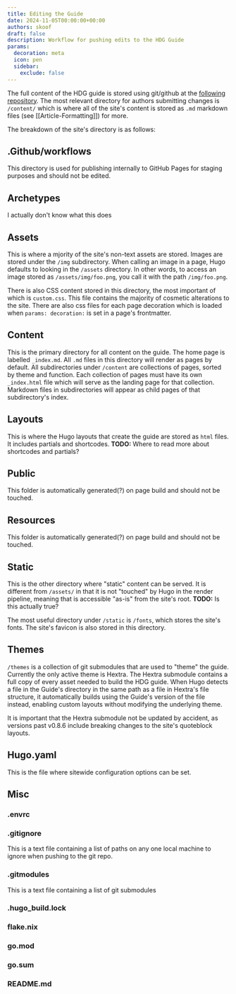 ```yaml
---
title: Editing the Guide
date: 2024-11-05T00:00:00+00:00
authors: skoof
draft: false
description: Workflow for pushing edits to the HDG Guide
params:
  decoration: meta
  icon: pen
  sidebar:
    exclude: false
---
```


The full content of the HDG guide is stored using git/github at the [following repository](https://github.com/FlorOps/hdg-wiki-two). The most relevant directory for authors submitting changes is `/content/` which is where all of the site's content is stored as `.md` markdown files (see [[Article-Formatting]]) for more.

The breakdown of the site's directory is as follows: 

## .Github/workflows
This directory is used for publishing internally to GitHub Pages for staging purposes and should not be edited. 

## Archetypes
I actually don't know what this does

## Assets
This is where a mjority of the site's non-text assets are stored. Images are stored under the `/img` subdirectory. When calling an image in a page, Hugo defaults to looking in the `/assets` directory. In other words, to access an image stored as `/assets/img/foo.png`, you call it with the path `/img/foo.png`.

There is also CSS content stored in this directory, the most important of which is `custom.css`. This file contains the majority of cosmetic alterations to the site. There are also css files for each page decoration which is loaded when `params: decoration:` is set in a page's frontmatter.  

## Content 
This is the primary directory for all content on the guide. The home page is labelled `_index.md`. All `.md` files in this directory will render as pages by default. All subdirectories under `/content` are collections of pages, sorted by theme and function. Each collection of pages must have its own `_index.html` file which will serve as the landing page for that collection. Markdown files in subdirectories will appear as child pages of that subdirectory's index. 

## Layouts
This is where the Hugo layouts that create the guide are stored as `html` files. It includes partials and shortcodes. **TODO:** Where to read more about shortcodes and partials? 

## Public
This folder is automatically generated(?) on page build and should not be touched. 

## Resources 
This folder is automatically generated(?) on page build and should not be touched. 

## Static
This is the other directory where "static" content can be served. It is different from `/assets/` in that it is not "touched" by Hugo in the render pipeline, meaning that is accessible "as-is" from the site's root. **TODO:** Is this actually true? 

The most useful directory under `/static` is `/fonts`, which stores the site's fonts. The site's favicon is also stored in this directory. 

## Themes
`/themes` is a collection of git submodules that are used to "theme" the guide. Currently the only active theme is Hextra. The Hextra submodule contains a full copy of every asset needed to build the HDG guide. When Hugo detects a file in the Guide's directory in the same path as a file in Hextra's file structure, it automatically builds using the Guide's version of the file instead, enabling custom layouts without modifying the underlying theme. 

It is important that the Hextra submodule not be updated by accident, as versions past v0.8.6 include breaking changes to the site's quoteblock layouts. 

## Hugo.yaml
This is the file where sitewide configuration options can be set. 

## Misc 

### .envrc

### .gitignore
This is a text file containing a list of paths on any one local machine to ignore when pushing to the git repo. 
### .gitmodules
This is a text file containing a list of git submodules
### .hugo_build.lock

### flake.nix

### go.mod

### go.sum

### README.md